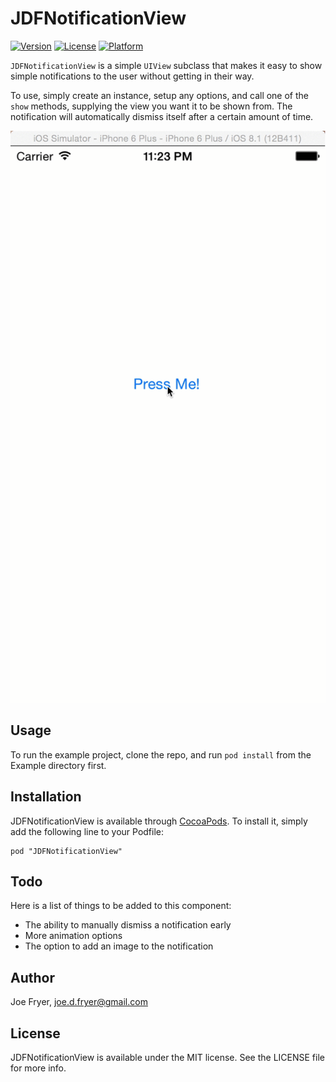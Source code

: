 # JDFNotificationView

[![Version](https://img.shields.io/cocoapods/v/JDFNotificationView.svg?style=flat)](http://cocoadocs.org/docsets/JDFNotificationView)
[![License](https://img.shields.io/cocoapods/l/JDFNotificationView.svg?style=flat)](http://cocoadocs.org/docsets/JDFNotificationView)
[![Platform](https://img.shields.io/cocoapods/p/JDFNotificationView.svg?style=flat)](http://cocoadocs.org/docsets/JDFNotificationView)

`JDFNotificationView` is a simple `UIView` subclass that makes it easy to show simple notifications to the user without getting in their way.
 
 To use, simply create an instance, setup any options, and call one of the `show` methods, supplying the view you want it to be shown from. The notification will automatically dismiss itself after a certain amount of time.
 
 ![Screenshot](Screenshots/JDFNotificationViewGif.gif)

## Usage

To run the example project, clone the repo, and run `pod install` from the Example directory first.

## Installation

JDFNotificationView is available through [CocoaPods](http://cocoapods.org). To install it, simply add the following line to your Podfile:

    pod "JDFNotificationView"

## Todo

Here is a list of things to be added to this component:

* The ability to manually dismiss a notification early
* More animation options
* The option to add an image to the notification

## Author

Joe Fryer, joe.d.fryer@gmail.com

## License

JDFNotificationView is available under the MIT license. See the LICENSE file for more info.

